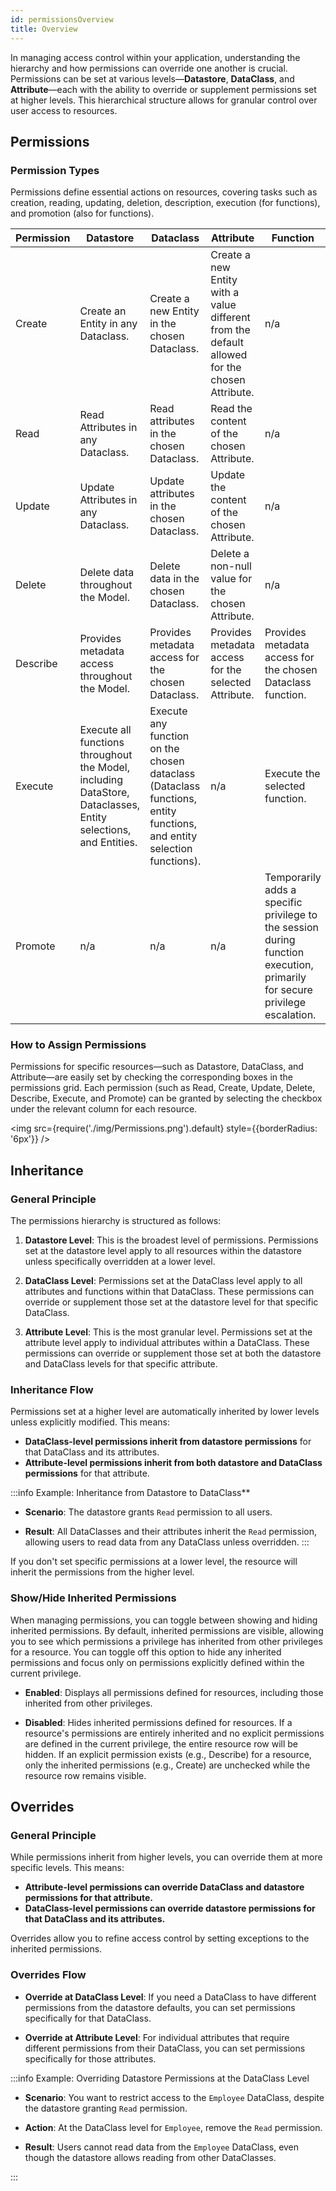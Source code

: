 ```yaml
---
id: permissionsOverview
title: Overview
---
```


In managing access control within your application, understanding the hierarchy and how permissions can override one another is crucial. Permissions can be set at various levels—**Datastore**, **DataClass**, and **Attribute**—each with the ability to override or supplement permissions set at higher levels. This hierarchical structure allows for granular control over user access to resources.


## Permissions

### Permission Types

Permissions define essential actions on resources, covering tasks such as creation, reading, updating, deletion, description, execution (for functions), and promotion (also for functions).

| Permission | Datastore | Dataclass | Attribute | Function |
|------------|-----------|-----------|-----------|----------|
| Create | Create an Entity in any Dataclass. | Create a new Entity in the chosen Dataclass. | Create a new Entity with a value different from the default allowed for the chosen Attribute. | n/a |
| Read | Read Attributes in any Dataclass. | Read attributes in the chosen Dataclass. | Read the content of the chosen Attribute. | n/a |
| Update | Update Attributes in any Dataclass. | Update attributes in the chosen Dataclass. | Update the content of the chosen Attribute. | n/a |
| Delete | Delete data throughout the Model. | Delete data in the chosen Dataclass. | Delete a non-null value for the chosen Attribute. | n/a |
| Describe | Provides metadata access throughout the Model. | Provides metadata access for the chosen Dataclass. | Provides metadata access for the selected Attribute. | Provides metadata access for the chosen Dataclass function. |
| Execute | Execute all functions throughout the Model, including DataStore, Dataclasses, Entity selections, and Entities. | Execute any function on the chosen dataclass (Dataclass functions, entity functions, and entity selection functions). | n/a | Execute the selected function. |
| Promote    | n/a | n/a | n/a | Temporarily adds a specific privilege to the session during function execution, primarily for secure privilege escalation. |

### How to Assign Permissions

Permissions for specific resources—such as Datastore, DataClass, and Attribute—are easily set by checking the corresponding boxes in the permissions grid. Each permission (such as Read, Create, Update, Delete, Describe, Execute, and Promote) can be granted by selecting the checkbox under the relevant column for each resource.

<img src={require('./img/Permissions.png').default} style={{borderRadius: '6px'}} />


## Inheritance

### General Principle

The permissions hierarchy is structured as follows:

1. **Datastore Level**: This is the broadest level of permissions. Permissions set at the datastore level apply to all resources within the datastore unless specifically overridden at a lower level.

2. **DataClass Level**: Permissions set at the DataClass level apply to all attributes and functions within that DataClass. These permissions can override or supplement those set at the datastore level for that specific DataClass.

3. **Attribute Level**: This is the most granular level. Permissions set at the attribute level apply to individual attributes within a DataClass. These permissions can override or supplement those set at both the datastore and DataClass levels for that specific attribute.


### Inheritance Flow

Permissions set at a higher level are automatically inherited by lower levels unless explicitly modified. This means:

- **DataClass-level permissions inherit from datastore permissions** for that DataClass and its attributes.
- **Attribute-level permissions inherit from both datastore and DataClass permissions** for that attribute.

:::info Example: Inheritance from Datastore to DataClass**

- **Scenario**: The datastore grants `Read` permission to all users.

- **Result**: All DataClasses and their attributes inherit the `Read` permission, allowing users to read data from any DataClass unless overridden.
:::

If you don't set specific permissions at a lower level, the resource will inherit the permissions from the higher level.

### Show/Hide Inherited Permissions

When managing permissions, you can toggle between showing and hiding inherited permissions. By default, inherited permissions are visible, allowing you to see which permissions a privilege has inherited from other privileges for a resource. You can toggle off this option to hide any inherited permissions and focus only on permissions explicitly defined within the current privilege.

- **Enabled**: Displays all permissions defined for resources, including those inherited from other privileges.

- **Disabled**: Hides inherited permissions defined for resources. If a resource's permissions are entirely inherited and no explicit permissions are defined in the current privilege, the entire resource row will be hidden. If an explicit permission exists (e.g., Describe) for a resource, only the inherited permissions (e.g., Create) are unchecked while the resource row remains visible.

## Overrides

### General Principle

While permissions inherit from higher levels, you can override them at more specific levels. This means:

- **Attribute-level permissions can override DataClass and datastore permissions for that attribute.**
- **DataClass-level permissions can override datastore permissions for that DataClass and its attributes.**

Overrides allow you to refine access control by setting exceptions to the inherited permissions.

### Overrides Flow

- **Override at DataClass Level**: If you need a DataClass to have different permissions from the datastore defaults, you can set permissions specifically for that DataClass.

- **Override at Attribute Level**: For individual attributes that require different permissions from their DataClass, you can set permissions specifically for those attributes.

:::info Example: Overriding Datastore Permissions at the DataClass Level
- **Scenario**: You want to restrict access to the `Employee` DataClass, despite the datastore granting `Read` permission.

- **Action**: At the DataClass level for `Employee`, remove the `Read` permission.

- **Result**: Users cannot read data from the `Employee` DataClass, even though the datastore allows reading from other DataClasses.

:::